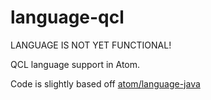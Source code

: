 # language-qcl

LANGUAGE IS NOT YET FUNCTIONAL!

QCL language support in Atom.

Code is slightly based off [atom/language-java](https://github.com/atom/language-java)
